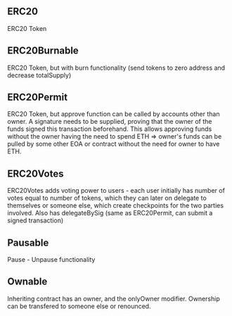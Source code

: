 ## ERC20
ERC20 Token

## ERC20Burnable
ERC20 Token, but with burn functionality (send tokens to zero address and decrease totalSupply)

## ERC20Permit
ERC20 Token, but approve function can be called by accounts other than owner. A signature needs to be supplied, proving that the owner of the funds signed this transaction beforehand. This allows approving funds without the owner having the need to spend ETH => owner's funds can be pulled by some other EOA or contract without the need for owner to have ETH.

## ERC20Votes
ERC20Votes adds voting power to users - each user initially has number of votes equal to number of tokens, which they can later on delegate to themselves or someone else, which create checkpoints for the two parties involved. Also has delegateBySig (same as ERC20Permit, can submit a signed transaction)

## Pausable
Pause - Unpause functionality

## Ownable
Inheriting contract has an owner, and the onlyOwner modifier. Ownership can be transfered to someone else or renounced.